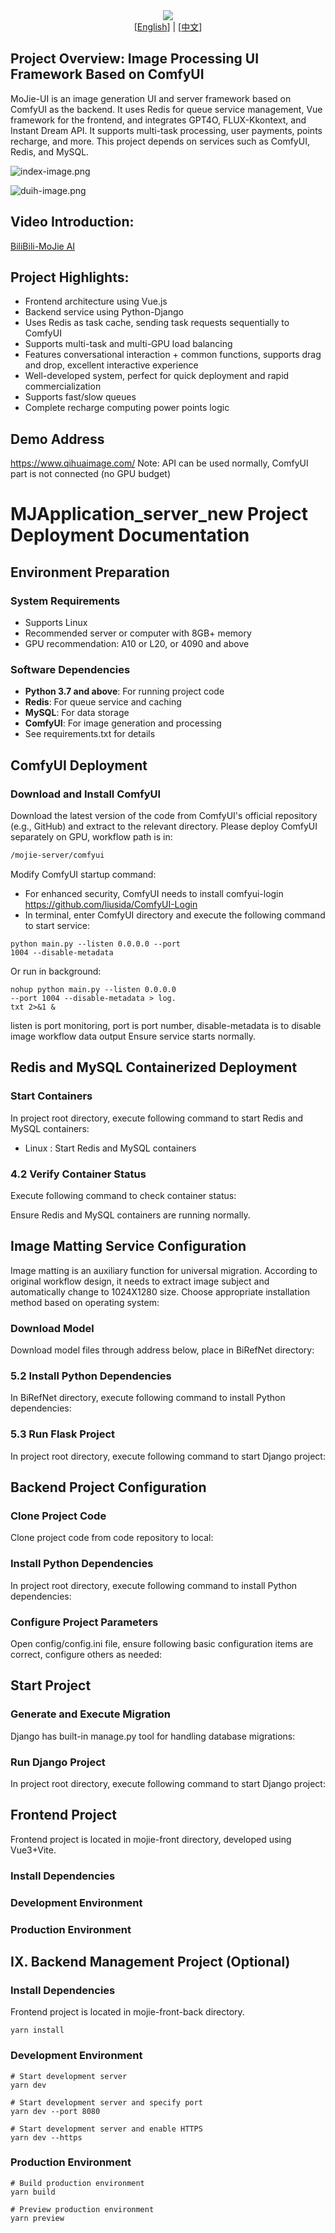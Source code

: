 <div align="center">
 <img src="logo-beat-DcLpLPoHx.png" />
</div>

<div align="center">
[<a href="readme_en.md">English</a>] | [<a href="readme.md">中文</a>]
</div>

## Project Overview: Image Processing UI Framework Based on ComfyUI
MoJie-UI is an image generation UI and server framework based on ComfyUI as the backend. It uses Redis for queue service management, Vue framework for the frontend, and integrates GPT4O, FLUX-Kkontext, and Instant Dream API. It supports multi-task processing, user payments, points recharge, and more. This project depends on services such as ComfyUI, Redis, and MySQL.

![index-image.png](index-image.png)

![duih-image.png](duih-image.png)

## Video Introduction:
[BiliBili-MoJie AI](https://www.bilibili.com/video/BV1MFNtzREZR/?vd_source=25d3add966daa64cbb811354319ec18d)

## Project Highlights:
- Frontend architecture using Vue.js
- Backend service using Python-Django
- Uses Redis as task cache, sending task requests sequentially to ComfyUI
- Supports multi-task and multi-GPU load balancing
- Features conversational interaction + common functions, supports drag and drop, excellent interactive experience
- Well-developed system, perfect for quick deployment and rapid commercialization
- Supports fast/slow queues
- Complete recharge computing power points logic

## Demo Address
https://www.qihuaimage.com/
Note: API can be used normally, ComfyUI part is not connected (no GPU budget)

# MJApplication_server_new Project Deployment Documentation

## Environment Preparation
### System Requirements
- Supports Linux
- Recommended server or computer with 8GB+ memory
- GPU recommendation: A10 or L20, or 4090 and above

### Software Dependencies
- **Python 3.7 and above**: For running project code
- **Redis**: For queue service and caching
- **MySQL**: For data storage
- **ComfyUI**: For image generation and processing
- See requirements.txt for details

## ComfyUI Deployment
### Download and Install ComfyUI
Download the latest version of the code from ComfyUI's official repository (e.g., GitHub) and extract to the relevant directory.
Please deploy ComfyUI separately on GPU, workflow path is in:
```bash
/mojie-server/comfyui
```
Modify ComfyUI startup command:

- For enhanced security, ComfyUI needs to install comfyui-login https://github.com/liusida/ComfyUI-Login
- In terminal, enter ComfyUI directory and execute the following command to start service:
```
python main.py --listen 0.0.0.0 --port 
1004 --disable-metadata
```
Or run in background:

```
nohup python main.py --listen 0.0.0.0 
--port 1004 --disable-metadata > log.
txt 2>&1 &
```
listen is port monitoring, port is port number, disable-metadata is to disable image workflow data output
Ensure service starts normally.

## Redis and MySQL Containerized Deployment
### Start Containers
In project root directory, execute following command to start Redis and MySQL containers:

- Linux : Start Redis and MySQL containers
### 4.2 Verify Container Status
Execute following command to check container status:

Ensure Redis and MySQL containers are running normally.

## Image Matting Service Configuration
Image matting is an auxiliary function for universal migration. According to original workflow design, it needs to extract image subject and automatically change to 1024X1280 size.
Choose appropriate installation method based on operating system:

### Download Model
Download model files through address below, place in BiRefNet directory:

### 5.2 Install Python Dependencies
In BiRefNet directory, execute following command to install Python dependencies:

### 5.3 Run Flask Project
In project root directory, execute following command to start Django project:

## Backend Project Configuration
### Clone Project Code
Clone project code from code repository to local:

### Install Python Dependencies
In project root directory, execute following command to install Python dependencies:

### Configure Project Parameters
Open config/config.ini file, ensure following basic configuration items are correct, configure others as needed:

## Start Project
### Generate and Execute Migration
Django has built-in manage.py tool for handling database migrations:

### Run Django Project
In project root directory, execute following command to start Django project:

## Frontend Project
Frontend project is located in mojie-front directory, developed using Vue3+Vite.

### Install Dependencies
### Development Environment
### Production Environment
## IX. Backend Management Project (Optional)
### Install Dependencies
Frontend project is located in mojie-front-back directory.

```
yarn install
```
### Development Environment
```
# Start development server
yarn dev

# Start development server and specify port
yarn dev --port 8080

# Start development server and enable HTTPS
yarn dev --https
```
### Production Environment
```
# Build production environment
yarn build

# Preview production environment
yarn preview
```